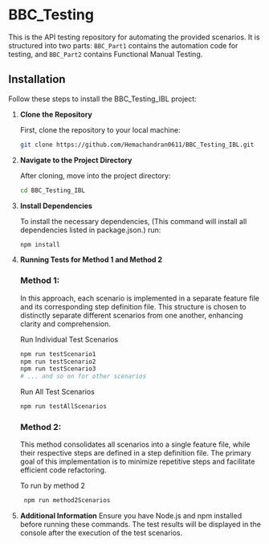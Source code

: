 # BBC_Testing

This is the API testing repository for automating the provided scenarios. It is structured into two parts: `BBC_Part1` contains the automation code for testing, and `BBC_Part2` contains Functional Manual Testing.

## Installation

Follow these steps to install the BBC_Testing_IBL project:

1. **Clone the Repository**
   
   First, clone the repository to your local machine:
   ```bash
   git clone https://github.com/Hemachandran0611/BBC_Testing_IBL.git

2. **Navigate to the Project Directory**

    After cloning, move into the project directory:
   ```bash
   cd BBC_Testing_IBL

3. **Install Dependencies**

    To install the necessary dependencies, (This command will install all dependencies listed in package.json.) run:
    ```bash
   npm install

4. **Running Tests for Method 1 and Method 2**
    
    ### Method 1:
     In this approach, each scenario is implemented in a separate feature file and its corresponding step definition file. This structure is chosen to distinctly separate different scenarios from one another, enhancing clarity and comprehension.

    Run Individual Test Scenarios
    ```bash
    npm run testScenario1
    npm run testScenario2
    npm run testScenario3
    # ... and so on for other scenarios
    ```
    Run All Test Scenarios
     ```bash
     npm run testAllScenarios
    ```
    ### Method 2: 
    This method consolidates all scenarios into a single feature file, while their respective steps are defined in a step definition file. The primary goal of this implementation is to minimize repetitive steps and facilitate efficient code refactoring. 

    To run by method 2 
    ```bash
     npm run method2Scenarios
    ```

5. **Additional Information** 
Ensure you have Node.js and npm installed before running these commands. 
The test results will be displayed in the console after the execution of the test scenarios.
